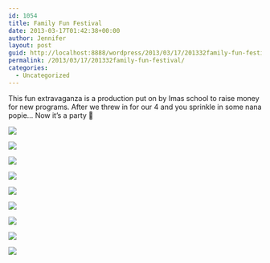 ```yaml
---
id: 1054
title: Family Fun Festival
date: 2013-03-17T01:42:38+00:00
author: Jennifer
layout: post
guid: http://localhost:8888/wordpress/2013/03/17/201332family-fun-festival/
permalink: /2013/03/17/201332family-fun-festival/
categories:
  - Uncategorized
---
```

This fun extravaganza is a production put on by Imas school to raise money for new programs. After we threw in for our 4 and you sprinkle in some nana popie&#8230; Now it&#8217;s a party 🙂</p> 

<div class="image-gallery-wrapper">
  <p>
    <img src="http://static1.squarespace.com/static/50db6bb3e4b015296cd43789/50dfa5b1e4b0dc6320e0b5ea/514517e2e4b033f38038a538/1363551122881/2013-03-02+10.43.19.jpg.19.jpg?format=original" />
  </p>
  
  <p>
    <img src="http://static1.squarespace.com/static/50db6bb3e4b015296cd43789/50dfa5b1e4b0dc6320e0b5ea/51451806e4b086e5da764930/1363551195988/2013-03-02+10.43.15.jpg.15.jpg?format=original" />
  </p>
  
  <p>
    <img src="http://static1.squarespace.com/static/50db6bb3e4b015296cd43789/50dfa5b1e4b0dc6320e0b5ea/51451827e4b0e8b32a7aee5a/1363551190356/2013-03-02+10.39.07.jpg.07.jpg?format=original" />
  </p>
  
  <p>
    <img src="http://static1.squarespace.com/static/50db6bb3e4b015296cd43789/50dfa5b1e4b0dc6320e0b5ea/51451836e4b033f38038a634/1363551097823/2013-03-02+10.34.29.jpg.29.jpg?format=original" />
  </p>
  
  <p>
    <img src="http://static1.squarespace.com/static/50db6bb3e4b015296cd43789/50dfa5b1e4b0dc6320e0b5ea/514518dee4b0e599fc6bea30/1363551214579/2013-03-02+10.28.09.jpg.09.jpg?format=original" />
  </p>
  
  <p>
    <img src="http://static1.squarespace.com/static/50db6bb3e4b015296cd43789/50dfa5b1e4b0dc6320e0b5ea/514518dae4b033f38038a8f5/1363551172821/2013-03-02+10.33.32.jpg.32.jpg?format=original" />
  </p>
  
  <p>
    <img src="http://static1.squarespace.com/static/50db6bb3e4b015296cd43789/50dfa5b1e4b0dc6320e0b5ea/514518f2e4b0e599fc6beaa6/1363551112637/2013-03-02+10.28.13.jpg.13.jpg?format=original" />
  </p>
  
  <p>
    <img src="http://static1.squarespace.com/static/50db6bb3e4b015296cd43789/50dfa5b1e4b0dc6320e0b5ea/51451977e4b0e8b32a7af09e/1363551168995/2013-03-02+10.31.38.jpg.38.jpg?format=original" />
  </p>
  
  <p>
    <img src="http://static1.squarespace.com/static/50db6bb3e4b015296cd43789/50dfa5b1e4b0dc6320e0b5ea/5145198fe4b0e599fc6beee3/1363551105766/2013-03-02+10.31.49.jpg.49.jpg?format=original" />
  </p>
</div>